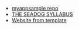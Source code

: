 * [myappsample repo](https://github.com/Ordash/myappsample)
* [THE SEADOG SYLLABUS](https://github.com/green-fox-academy/seadog-syllabus)
* [Website from template](https://github.com/Ordash/Ordash.github.io)

